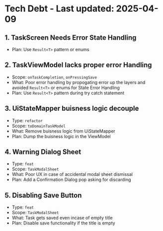 # Tech Debt - Last updated: 2025-04-09

## 1. TaskScreen Needs Error State Handling
- Plan: Use `Result<T>` pattern or enums

## 2. TaskViewModel lacks proper error Handling
- Scope: `onTaskCompletion`, `onPressingSave`
- What: Poor error handling by propogating error up the layers and avoided `Result<T>` or enums for State Error Handling
- Plan: Use `Result<T>` pattern during try catch statement

## 3. UiStateMapper buisness logic decouple
- Type: `refactor`
- Scope: `toDomainTaskModel`
- What: Remove buisness logic from UiStateMapper
- Plan: Dump the buisness logic in the ViewModel

## 4. Warning Dialog Sheet
- Type: `feat`
- Scope: `TaskModalSheet`
- What: Poor UX in case of accidental modal sheet dismissal
- Plan: Add a Confirmation Dialog pop asking for discarding

## 5. Disabling Save Button
- Type: `feat`
- Scope: `TaskModalSheet`
- What: Task gets saved even incase of empty title
- Plan: Disable save functionality if the title is empty